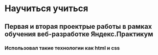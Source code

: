 # Научиться учиться
## Первая и вторая проектрые работы в рамках обучения веб-разработке Яндекс.Практикум 
### Использовал такие технологии как html и css 

